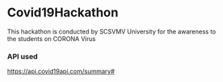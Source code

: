 # Covid19Hackathon
This hackathon is conducted by SCSVMV University for the awareness to the students on CORONA Virus

### API used

https://api.covid19api.com/summary#
